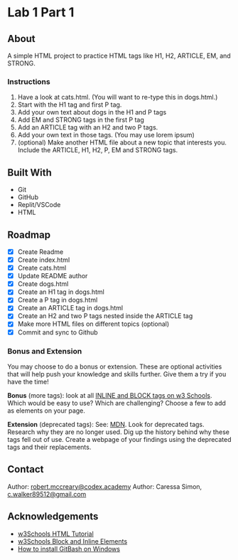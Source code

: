 # Lab 1 Part 1

## About

A simple HTML project to practice HTML tags like H1, H2, ARTICLE, EM, and STRONG.

### Instructions

1. Have a look at cats.html. (You will want to re-type this in dogs.html.)
2. Start with the H1 tag and first P tag.
3. Add your own text about dogs in the H1 and P tags
4. Add EM and STRONG tags in the first P tag
5. Add an ARTICLE tag with an H2 and two P tags.
6. Add your own text in those tags. (You may use lorem ipsum)
7. (optional) Make another HTML file about a new topic that interests you. Include the ARTICLE, H1, H2, P, EM and STRONG tags.

## Built With

* Git
* GitHub
* Replit/VSCode
* HTML

## Roadmap

- [x] Create Readme
- [x] Create index.html
- [x] Create cats.html
- [x] Update README author
- [x] Create dogs.html
- [x] Create an H1 tag in dogs.html
- [x] Create a P tag in dogs.html
- [x] Create an ARTICLE tag in dogs.html
- [x] Create an H2 and two P tags nested inside the ARTICLE tag
- [x] Make more HTML files on different topics (optional)
- [x] Commit and sync to Github

### Bonus and Extension

You may choose to do a bonus or extension. These are optional activities that will help push your knowledge and skills further. Give them a try if you have the time!

**Bonus** (more tags): look at all [INLINE and BLOCK tags on w3 Schools](https://www.w3schools.com/html/html_blocks.asp). Which would be easy to use? Which are challenging? Choose a few to add as elements on your page.

**Extension** (deprecated tags): See: [MDN](https://developer.mozilla.org/en-US/docs/Web/HTML). Look for deprecated tags. Research why they are no longer used. Dig up the history behind why these tags fell out of use. Create a webpage of your findings using the deprecated tags and their replacements.

## Contact

Author: robert.mccreary@codex.academy
Author: Caressa Simon,
c.walker89512@gmail.com

## Acknowledgements

* [w3Schools HTML Tutorial](https://www.w3schools.com/html/default.asp)
* [w3Schools Block and Inline Elements](https://www.w3schools.com/html/html_blocks.asp)
* [How to install GitBash on Windows](https://youtu.be/Ii6sExCGXOY?si=_TDpoECYQLHHlaji)
